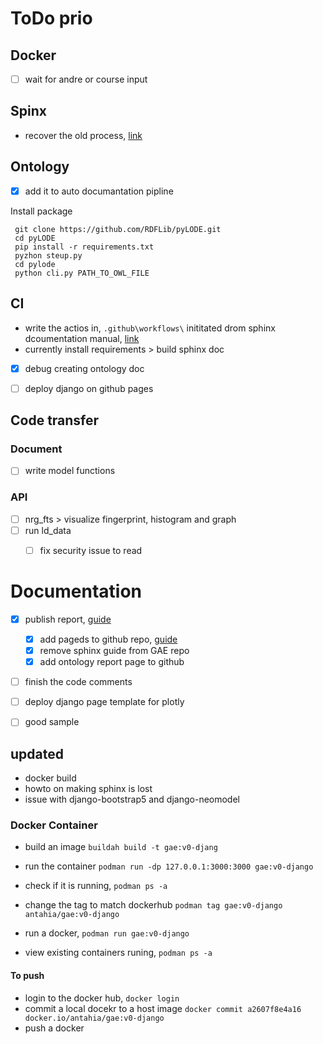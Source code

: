 # ToDo prio

## Docker
- [ ] wait for andre or course input

## Spinx
 -  recover the old process, [link](https://github.com/antahiap/sphinx-test)

## Ontology
- [x] add it to auto documantation pipline

Install package 
```
 git clone https://github.com/RDFLib/pyLODE.git
 cd pyLODE
 pip install -r requirements.txt
 pyzhon steup.py
 cd pylode 
 python cli.py PATH_TO_OWL_FILE
 ```

## CI
- write the actios in, `.github\workflows\` inititated drom sphinx dcoumentation manual, [link](https://github.com/antahiap/sphinx-test)
- currently install requirements > build sphinx doc 
- [x] debug creating ontology doc
- [ ] deploy django on github pages


## Code transfer

### Document
 - [ ] write model functions

### API 
 - [ ] nrg_fts > visualize fingerprint, histogram and graph
 - [ ] run ld_data
   - [ ] fix security issue to read



# Documentation
- [x] publish report, [guide](https://coderefinery.github.io/documentation/gh_workflow/)
    - [x] add pageds to github repo, [guide](https://docs.github.com/en/pages/getting-started-with-github-pages/creating-a-github-pages-site)
    - [x] remove sphinx guide from GAE repo
    - [x] add ontology report page to github

- [ ] finish the code comments
- [ ] deploy django page template for plotly
- [ ] good sample



## updated
- docker build
- howto on making sphinx is lost
- issue with django-bootstrap5 and django-neomodel



### Docker Container

- build an image `buildah build -t gae:v0-djang`
- run the container `podman run -dp 127.0.0.1:3000:3000 gae:v0-django`
- check if it is running, `podman ps -a `
- change the tag to match dockerhub `podman tag gae:v0-django antahia/gae:v0-django`

- run a docker, `podman run gae:v0-django`
- view existing containers runing, `podman ps -a`

#### To push
- login to the docker hub, `docker login`
- commit a local docekr to a host image `docker commit a2607f8e4a16 docker.io/antahia/gae:v0-django`
- push a docker


